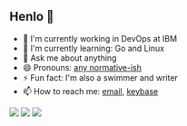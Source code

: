 ## Henlo 🐣

- 🔭 I'm currently working in DevOps at IBM
- 🌱 I'm currently learning: Go and Linux
- 💬 Ask me about anything
- 😄 Pronouns: [any normative-ish](https://en.pronouns.page/any:normative-ish)
- ⚡ Fun fact: I'm also a swimmer and writer
- 📫 How to reach me: [email](mailto:fittsqo@gmail.com),  [keybase](https://keybase.io/fittsqo)

![](https://github-profile-summary-cards.vercel.app/api/cards/profile-details?username=fittsqo&theme=github_dark)
![](https://github-profile-summary-cards.vercel.app/api/cards/stats?username=fittsqo&theme=github_dark)
![](https://github-profile-summary-cards.vercel.app/api/cards/productive-time?username=fittsqo&theme=github_dark)
